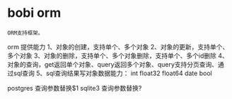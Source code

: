 # bobi orm
	ORM支持框架。
	
orm 提供能力
1、对象的创建，支持单个、多个对象
2、对象的更新，支持单个、多个对象
3、对象的删除，支持单个、多个对象删除，支持单个、多个id删除
4、对象的查询，get返回单个对象、query返回多个对象、query支持分页查询、通过sql查询
5、sql查询结果写对象数据能力：
	int
	float32
	float64
	date
	bool
	
postgres  查询参数替换$1
sqlite3	  查询参数替换?
	


